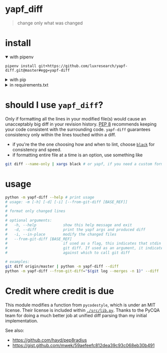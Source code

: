 # yapf_diff
> change only what was changed

# install
<details open><summary>with pipenv</summary>

```{sh}
pipenv install git+https://github.com/luxresearch/yapf-diff.git@master#egg=yapf-diff
```
</details>

<details><summary>with pip</summary>

```{sh}
pip install git+https://github.com/luxresearch/yapf-diff.git@master#egg=yapf-diff
```
</details>
<details><summary>in requirements.txt</summary>

```
# requirements.txt: for a fast download
https://github.com/luxresearch/yapf-diff/archive/master.tar.gz
```
</details>

# should I use `yapf_diff`?
Only if formatting all the lines in your modified file(s) would cause an unacceptably big diff in your revision history. [PEP 8](https://www.python.org/dev/peps/pep-0008/#id15) recommends keeping your code consistent with the surrounding code. `yapf-diff` guarantees consistency only within the lines touched within a diff.

- if you're the the one choosing how and when to lint, choose [`black`](https://github.com/ambv/black) for consistency and speed.
- if formatting entire file at a time is an option, use something like

```bash
git diff --name-only | xargs black # or yapf, if you need a custom format
```

# usage

```bash
python -m yapf-diff --help # print usage
# usage: -m [-h] [-d] [-i] [--from-git-diff [BASE_REF]]
#
# format only changed lines
#
# optional arguments:
#   -h, --help            show this help message and exit
#   -d, --diff            print the yapf args and produced diff
#   -i, --in-place        modify the changed files
#   --from-git-diff [BASE_REF]
#                         if used as a flag, this indicates that stdin is from
#                         git diff. If used as an argument, it indicates a ref
#                         against which to call git diff

# examples:
git diff origin/master | python -m yapf-diff --diff
python -m yapf-diff --from-git-diff="$(git log --merges -n 1)" --diff
```

# Credit where credit is due
This module modifies a function from `pycodestyle`, which is under an MIT license.
Their license is included within [`./src/lib.py`](./src/lib.py).
Thanks to the PyCQA team for doing a much better job at unified diff parsing than my initial implementation.  

See also:
- https://github.com/hayd/pep8radius
- https://gist.github.com/mwek/59aefeefc812dea39c93c068eb30b491
